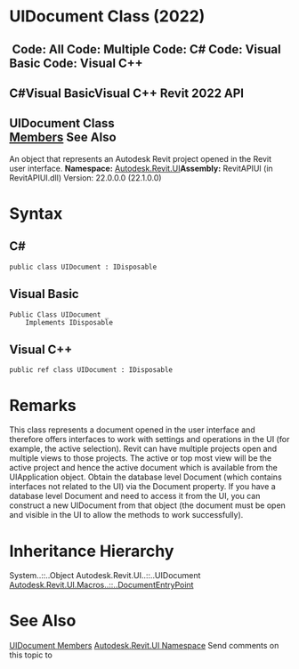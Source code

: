 # UIDocument Class (2022)

﻿
 Code: All Code: Multiple Code: C# Code: Visual Basic Code: Visual C++   
---  
C#Visual BasicVisual C++
Revit 2022 API  
---  
UIDocument Class  
[Members](11b32aa0-ad45-b2ed-d617-33b7ed027f73.md "UIDocument Members") See Also  
---  
An object that represents an Autodesk Revit project opened in the Revit user interface. 
**Namespace:** [Autodesk.Revit.UI](e86fd90a-8957-02a6-da7f-ced248966e3e.md "Autodesk.Revit.UI Namespace")**Assembly:** RevitAPIUI (in RevitAPIUI.dll) Version: 22.0.0.0 (22.1.0.0)
# Syntax
C#  
---  
```text
public class UIDocument : IDisposable
```
  
Visual Basic  
---  
```text
Public Class UIDocument _
	Implements IDisposable
```
  
Visual C++  
---  
```text
public ref class UIDocument : IDisposable
```
  
# Remarks
This class represents a document opened in the user interface and therefore offers interfaces to work with settings and operations in the UI (for example, the active selection). Revit can have multiple projects open and multiple views to those projects. The active or top most view will be the active project and hence the active document which is available from the UIApplication object.
Obtain the database level Document (which contains interfaces not related to the UI) via the Document property. If you have a database level Document and need to access it from the UI, you can construct a new UIDocument from that object (the document must be open and visible in the UI to allow the methods to work successfully). 
# Inheritance Hierarchy
System..::..Object Autodesk.Revit.UI..::..UIDocument [Autodesk.Revit.UI.Macros..::..DocumentEntryPoint](35587825-07cb-c541-40d6-3c648cbb5d08.md "DocumentEntryPoint Class")
# See Also
[UIDocument Members](11b32aa0-ad45-b2ed-d617-33b7ed027f73.md "UIDocument Members")
[Autodesk.Revit.UI Namespace](e86fd90a-8957-02a6-da7f-ced248966e3e.md "Autodesk.Revit.UI Namespace")
Send comments on this topic to 